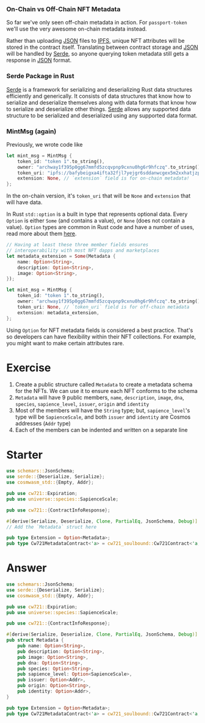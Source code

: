 <!---
Course: 2
Lesson: 3
Exercise: 2

Title: Cw721 with On-chain Metadata
Filename: lib.rs

Storyline placeholder:
>
-->

### On-Chain vs Off-Chain NFT Metadata

So far we've only seen off-chain metadata in action. For `passport-token` we'll use the very awesome on-chain metadata instead. 

Rather than uploading [JSON](https://developer.mozilla.org/en-US/docs/Learn/JavaScript/Objects/JSON) files to [IPFS](https://ipfs.tech/), unique NFT attributes will be stored in the contract itself. Translating between contract storage and [JSON](https://developer.mozilla.org/en-US/docs/Learn/JavaScript/Objects/JSON) will be handled by [Serde](https://serde.rs/), so anyone querying token metadata still gets a response in [JSON](https://developer.mozilla.org/en-US/docs/Learn/JavaScript/Objects/JSON) format.

### Serde Package in Rust

[Serde](https://serde.rs/) is a framework for serializing and deserializing Rust data structures efficiently and generically. It consists of data structures that know how to serialize and deserialize themselves along with data formats that know how to serialize and deserialize other things. [Serde](https://serde.rs/) allows any supported data structure to be serialized and deserialized using any supported data format.

### MintMsg (again)

Previously, we wrote code like

```rs
let mint_msg = MintMsg {
    token_id: "token 1".to_string(),
    owner: "archway1f395p0gg67mmfd5zcqvpnp9cxnu0hg6r9hfczq".to_string(),
    token_uri: "ipfs://bafybeigxa4ifta32fjl7yejgr6sddanwcgex5m2xxhatjzpms4iwh5bcvm/ascended.json".to_string(),
    extension: None, // `extension` field is for on-chain metadata!
};
```

In the on-chain version, it's `token_uri` that will be `None` and `extension` that will have data. 

In Rust `std::option` is a built in type that represents optional data. Every `Option` is either `Some` (and contains a value), or `None` (does not contain a value). `Option` types are common in Rust code and have a number of uses, read more about them [here](https://doc.rust-lang.org/std/option/).

```rs
// Having at least these three member fields ensures 
// interoperability with most NFT dapps and marketplaces
let metadata_extension = Some(Metadata {
    name: Option<String>,
    description: Option<String>,
    image: Option<String>,
});

let mint_msg = MintMsg {
    token_id: "token 1".to_string(),
    owner: "archway1f395p0gg67mmfd5zcqvpnp9cxnu0hg6r9hfczq".to_string(),
    token_uri: None, // `token_uri` field is for off-chain metadata
    extension: metadata_extension,
};
```

Using `Option` for NFT metadata fields is considered a best practice. That's so developers can have flexibility within their NFT collections. For example, you might want to make certain attributes rare.

# Exercise

1. Create a public structure called `Metadata` to create a metadata schema for the NFTs. We can use it to ensure each NFT conforms to the schema
2. `Metadata` will have 9 public members, `name`, `description`, `image`, `dna`, `species`, `sapience_level`, `issuer`, `origin` and `identity`
3. Most of the members will have the `String` type; but, `sapience_level`'s type will be `SapienceScale`, and both `issuer` and `identity` are Cosmos addresses (`Addr` type)
4. Each of the members can be indented and written on a separate line

# Starter

```rs
use schemars::JsonSchema;
use serde::{Deserialize, Serialize};
use cosmwasm_std::{Empty, Addr};

pub use cw721::Expiration;
pub use universe::species::SapienceScale;

pub use cw721::{ContractInfoResponse};

#[derive(Serialize, Deserialize, Clone, PartialEq, JsonSchema, Debug)] // Derived from `serde` and `schemars`
// Add the `Metadata` struct here

pub type Extension = Option<Metadata>;
pub type Cw721MetadataContract<'a> = cw721_soulbound::Cw721Contract<'a, Extension, Empty, Empty, Empty>;
```

# Answer

```rs
use schemars::JsonSchema;
use serde::{Deserialize, Serialize};
use cosmwasm_std::{Empty, Addr};

pub use cw721::Expiration;
pub use universe::species::SapienceScale;

pub use cw721::{ContractInfoResponse};

#[derive(Serialize, Deserialize, Clone, PartialEq, JsonSchema, Debug)] // Derived from `serde` and `schemars`
pub struct Metadata {
    pub name: Option<String>,
    pub description: Option<String>,
    pub image: Option<String>,
    pub dna: Option<String>,
    pub species: Option<String>,
    pub sapience_level: Option<SapienceScale>,
    pub issuer: Option<Addr>,
    pub origin: Option<String>,
    pub identity: Option<Addr>,
}

pub type Extension = Option<Metadata>;
pub type Cw721MetadataContract<'a> = cw721_soulbound::Cw721Contract<'a, Extension, Empty, Empty, Empty>;
```
